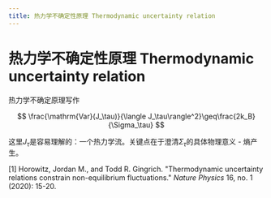 ```yaml
---
title: 热力学不确定性原理 Thermodynamic uncertainty relation
---
```


# 热力学不确定性原理 Thermodynamic uncertainty relation


热力学不确定原理写作

$$
\frac{\mathrm{Var}(J_\tau)}{\langle J_\tau\rangle^2}\geq\frac{2k_B}{\Sigma_\tau}
$$

这里$J_\tau$是容易理解的：一个热力学流。关键点在于澄清$\Sigma_\tau$的具体物理意义 - 熵产生。

[1] Horowitz, Jordan M., and Todd R. Gingrich. "Thermodynamic uncertainty relations constrain non-equilibrium fluctuations." _Nature Physics_ 16, no. 1 (2020): 15-20.